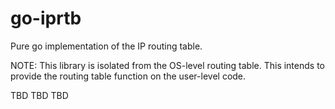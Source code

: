 # go-iprtb

Pure go implementation of the IP routing table.

NOTE: This library is isolated from the OS-level routing table. This intends to provide the routing table function on the user-level code.

TBD TBD TBD

